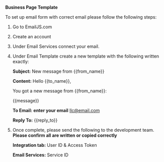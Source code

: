 **Business Page Template**

To set up email form with correct email please follow the following steps:

1. Go to EmailJS.com
2. Create an account
3. Under Email Services connect your email.
4. Under Email Template create a new template with the following written exactly:

   **Subject:** New message from {{from_name}}
   
   **Content:** Hello {{to_name}},
   
   You got a new message from {{from_name}}:
    
    {{message}}

   **To Email:** **enter your email** llc@email.com
   
   **Reply To:** {{reply_to}}
 
 5. Once complete, please send the following to the development team. **Please confirm all are written or copied correctly**

      **Integration tab:** User ID & Access Token
      
      **Email Services:** Service ID
      
